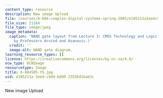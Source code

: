 ```yaml
---
content_type: resource
description: New image Upload
file: /courses/6-884-complex-digital-systems-spring-2005/e185213a3eedc949bd492353bd1ba63c_6-884S05-th.jpg
file_size: 11184
file_type: image/jpeg
image_metadata:
  caption: 'NAND gate layout from Lecture 3: CMOS Technology and Logic Gates. (Image
    by Professors Arvind and Asanovic.)'
  credit: ''
  image-alt: NAND gate diagram.
learning_resource_types: []
license: https://creativecommons.org/licenses/by-nc-sa/4.0/
ocw_type: OCWImage
resourcetype: Image
title: 6-884S05-th.jpg
uid: e185213a-3eed-c949-bd49-2353bd1ba63c
---
```

New image Upload